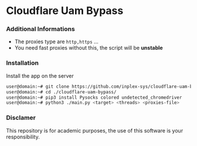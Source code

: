 # Cloudflare Uam Bypass

### Additional Informations
 - The proxies type are `http,https` ...
 - You need fast proxies without this, the script will be **unstable**

### Installation
Install the app on the server
```sh
user@domain:~# git clone https://github.com/inplex-sys/cloudflare-uam-bypass.git
user@domain:~# cd ./cloudflare-uam-bypass/
user@domain:~# pip3 install Pysocks colored undetected_chromedriver
user@domain:~# python3 ./main.py <target> <threads> <proxies-file>
```

### Disclamer
This repository is for academic purposes, the use of this software is your responsibility.
